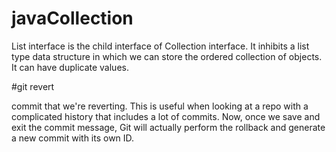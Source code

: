 # javaCollection

List interface is the child interface of Collection interface. It inhibits a list type data structure in which we can store the ordered collection of objects. It can have duplicate values.

#git revert

commit that we're reverting.
This is useful when looking at a repo with a complicated history
that includes a lot of commits.
Now, once we save and exit the commit message,
Git will actually perform the rollback and generate a new commit with its own ID. 
